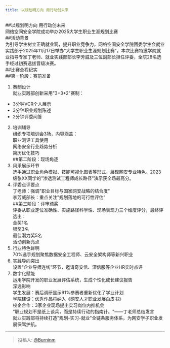```yaml
---
title: 以规划明方向 用行动创未来
---
```


##以规划明方向 用行动创未来  
网络空间安全学院成功举办2025大学生职业生涯规划比赛  
##活动背景  
为引导学生树立正确就业观，提升职业竞争力，网络空间安全学院团委学生会就业实践部于2025年11月17日举办"大学生职业生涯规划比赛"。本次比赛特邀学院就业指导专家丁老师、就业实践部部长李芳威及三位副部长担任评委，全院28名选手经过初赛选拔晋级决赛。  
##比赛全程纪实  
##第一阶段：赛前准备  
1. 赛制设计  
就业实践部创新采用"3+3+2"赛制：  
- 3分钟VCR个人展示  
- 3分钟职业规划陈述  
- 2分钟评委问答  
2. 培训辅导  
组织专项培训会3场，内容涵盖：  
职业测评工具使用  
网络安全行业趋势分析  
简历优化技巧  
##第二阶段：现场角逐  
1. 风采展示环节  
选手通过职业角色模拟、技能可视化图表等形式，展现网安专业特色。2023级张XX同学的"渗透测试工程师成长路径"演示获全场最高分。  
2. 评委点评要点  
丁老师：强调"职业目标与国家网安战略的结合度"  
李芳威部长：重点关注"规划落地的可行性评估"  
##第三阶段：评审颁奖  
评委从职业定位准确性、实施路径科学性、现场表现力三个维度评分，最终评选出：  
金奖1名  
银奖3名  
最佳潜力奖5名  
活动创新亮点  
1. 行业特色鲜明  
70%选手规划聚焦数据安全工程师、云安全架构师等新兴职业  
2. 实践导向突出  
设置"企业导师连线"环节，邀请奇安信、深信服等企业HR实时点评  
3. 数字化赋能  
运用学院开发的职业发展评估系统，生成个性化成长建议报告  
深远影响  
学生发展：赛后调研显示91%参赛者重新优化了学业计划  
学院建设：优秀作品将纳入《网安人才职业发展白皮书》  
校企合作：3家企业现场提出实习岗位内推机会  
"职业规划不是纸上谈兵，而是持续行动的指南针。"——丁老师总结发言  
就业实践部将持续打造"规划-实习-就业"全链条服务体系，为网安学子职业发展保驾护航。

---

> 投稿人: [@Burninm](https://github.com/Burninm)
